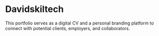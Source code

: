 # Davidskiltech
This portfolio serves as a digital CV and a personal branding platform to connect with potential clients, employers, and collaborators.
